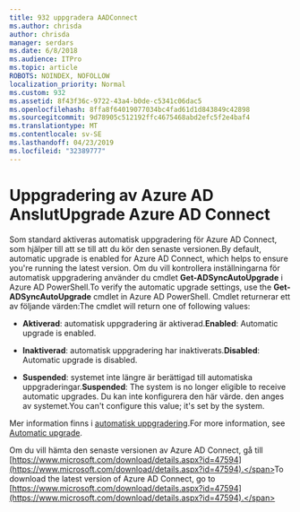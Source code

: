 ```yaml
---
title: 932 uppgradera AADConnect
ms.author: chrisda
author: chrisda
manager: serdars
ms.date: 6/8/2018
ms.audience: ITPro
ms.topic: article
ROBOTS: NOINDEX, NOFOLLOW
localization_priority: Normal
ms.custom: 932
ms.assetid: 8f43f36c-9722-43a4-b0de-c5341c06dac5
ms.openlocfilehash: 8ffa8f64019077034bc4fad61d1d843849c42898
ms.sourcegitcommit: 9d78905c512192ffc4675468abd2efc5f2e4baf4
ms.translationtype: MT
ms.contentlocale: sv-SE
ms.lasthandoff: 04/23/2019
ms.locfileid: "32389777"
---
```

# <a name="upgrade-azure-ad-connect"></a><span data-ttu-id="e557b-102">Uppgradering av Azure AD Anslut</span><span class="sxs-lookup"><span data-stu-id="e557b-102">Upgrade Azure AD Connect</span></span>

<span data-ttu-id="e557b-103">Som standard aktiveras automatisk uppgradering för Azure AD Connect, som hjälper till att se till att du kör den senaste versionen.</span><span class="sxs-lookup"><span data-stu-id="e557b-103">By default, automatic upgrade is enabled for Azure AD Connect, which helps to ensure you're running the latest version.</span></span> <span data-ttu-id="e557b-104">Om du vill kontrollera inställningarna för automatisk uppgradering använder du cmdlet **Get-ADSyncAutoUpgrade** i Azure AD PowerShell.</span><span class="sxs-lookup"><span data-stu-id="e557b-104">To verify the automatic upgrade settings, use the **Get-ADSyncAutoUpgrade** cmdlet in Azure AD PowerShell.</span></span> <span data-ttu-id="e557b-105">Cmdlet returnerar ett av följande värden:</span><span class="sxs-lookup"><span data-stu-id="e557b-105">The cmdlet will return one of following values:</span></span> 

- <span data-ttu-id="e557b-106">**Aktiverad**: automatisk uppgradering är aktiverad.</span><span class="sxs-lookup"><span data-stu-id="e557b-106">**Enabled**: Automatic upgrade is enabled.</span></span>

- <span data-ttu-id="e557b-107">**Inaktiverad**: automatisk uppgradering har inaktiverats.</span><span class="sxs-lookup"><span data-stu-id="e557b-107">**Disabled**: Automatic upgrade is disabled.</span></span>

- <span data-ttu-id="e557b-108">**Suspended**: systemet inte längre är berättigad till automatiska uppgraderingar.</span><span class="sxs-lookup"><span data-stu-id="e557b-108">**Suspended**: The system is no longer eligible to receive automatic upgrades.</span></span> <span data-ttu-id="e557b-109">Du kan inte konfigurera den här värde. den anges av systemet.</span><span class="sxs-lookup"><span data-stu-id="e557b-109">You can't configure this value; it's set by the system.</span></span> 

<span data-ttu-id="e557b-110">Mer information finns i [automatisk uppgradering](https://docs.microsoft.com/azure/active-directory/connect/active-directory-aadconnect-feature-automatic-upgrade).</span><span class="sxs-lookup"><span data-stu-id="e557b-110">For more information, see [Automatic upgrade](https://docs.microsoft.com/azure/active-directory/connect/active-directory-aadconnect-feature-automatic-upgrade).</span></span>

<span data-ttu-id="e557b-111">Om du vill hämta den senaste versionen av Azure AD Connect, gå till [https://www.microsoft.com/download/details.aspx?id=47594](https://www.microsoft.com/download/details.aspx?id=47594).</span><span class="sxs-lookup"><span data-stu-id="e557b-111">To download the latest version of Azure AD Connect, go to [https://www.microsoft.com/download/details.aspx?id=47594](https://www.microsoft.com/download/details.aspx?id=47594).</span></span>
